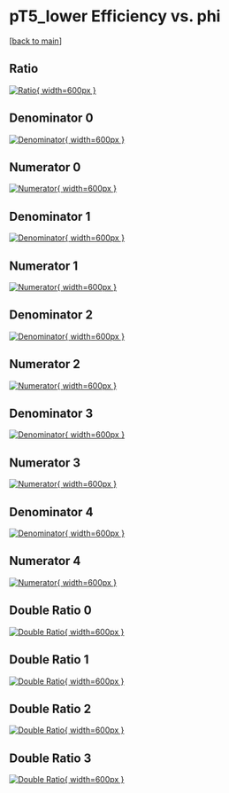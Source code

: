 # pT5_lower Efficiency vs. phi

[[back to main](./)]



## Ratio

[![Ratio](../mtv/var/pT5_lower_xtr_11_-1_eff_phi.png){ width=600px }](../mtv/var/pT5_lower_xtr_11_-1_eff_phi.pdf)

## Denominator 0

[![Denominator](../mtv/den/pT5_lower_xtr_11_-1_eff_phi_den0.png){ width=600px }](../mtv/den/pT5_lower_xtr_11_-1_eff_phi_den0.pdf)

## Numerator 0

[![Numerator](../mtv/num/pT5_lower_xtr_11_-1_eff_phi_num0.png){ width=600px }](../mtv/num/pT5_lower_xtr_11_-1_eff_phi_num0.pdf)

## Denominator 1

[![Denominator](../mtv/den/pT5_lower_xtr_11_-1_eff_phi_den1.png){ width=600px }](../mtv/den/pT5_lower_xtr_11_-1_eff_phi_den1.pdf)

## Numerator 1

[![Numerator](../mtv/num/pT5_lower_xtr_11_-1_eff_phi_num1.png){ width=600px }](../mtv/num/pT5_lower_xtr_11_-1_eff_phi_num1.pdf)

## Denominator 2

[![Denominator](../mtv/den/pT5_lower_xtr_11_-1_eff_phi_den2.png){ width=600px }](../mtv/den/pT5_lower_xtr_11_-1_eff_phi_den2.pdf)

## Numerator 2

[![Numerator](../mtv/num/pT5_lower_xtr_11_-1_eff_phi_num2.png){ width=600px }](../mtv/num/pT5_lower_xtr_11_-1_eff_phi_num2.pdf)

## Denominator 3

[![Denominator](../mtv/den/pT5_lower_xtr_11_-1_eff_phi_den3.png){ width=600px }](../mtv/den/pT5_lower_xtr_11_-1_eff_phi_den3.pdf)

## Numerator 3

[![Numerator](../mtv/num/pT5_lower_xtr_11_-1_eff_phi_num3.png){ width=600px }](../mtv/num/pT5_lower_xtr_11_-1_eff_phi_num3.pdf)

## Denominator 4

[![Denominator](../mtv/den/pT5_lower_xtr_11_-1_eff_phi_den4.png){ width=600px }](../mtv/den/pT5_lower_xtr_11_-1_eff_phi_den4.pdf)

## Numerator 4

[![Numerator](../mtv/num/pT5_lower_xtr_11_-1_eff_phi_num4.png){ width=600px }](../mtv/num/pT5_lower_xtr_11_-1_eff_phi_num4.pdf)

## Double Ratio 0

[![Double Ratio](../mtv/ratio/pT5_lower_xtr_11_-1_eff_phi_ratio0.png){ width=600px }](../mtv/ratio/pT5_lower_xtr_11_-1_eff_phi_ratio0.pdf)

## Double Ratio 1

[![Double Ratio](../mtv/ratio/pT5_lower_xtr_11_-1_eff_phi_ratio1.png){ width=600px }](../mtv/ratio/pT5_lower_xtr_11_-1_eff_phi_ratio1.pdf)

## Double Ratio 2

[![Double Ratio](../mtv/ratio/pT5_lower_xtr_11_-1_eff_phi_ratio2.png){ width=600px }](../mtv/ratio/pT5_lower_xtr_11_-1_eff_phi_ratio2.pdf)

## Double Ratio 3

[![Double Ratio](../mtv/ratio/pT5_lower_xtr_11_-1_eff_phi_ratio3.png){ width=600px }](../mtv/ratio/pT5_lower_xtr_11_-1_eff_phi_ratio3.pdf)

